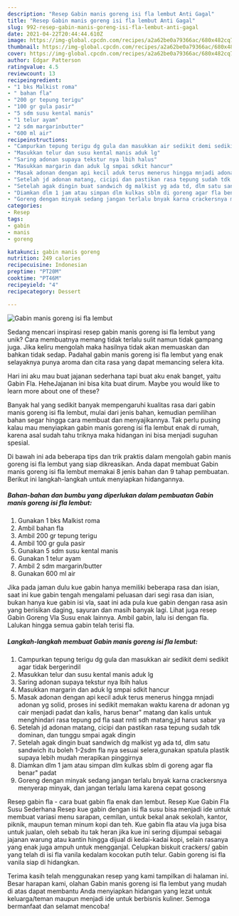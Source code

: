 ```yaml
---
description: "Resep Gabin manis goreng isi fla lembut Anti Gagal"
title: "Resep Gabin manis goreng isi fla lembut Anti Gagal"
slug: 992-resep-gabin-manis-goreng-isi-fla-lembut-anti-gagal
date: 2021-04-22T20:44:44.610Z
image: https://img-global.cpcdn.com/recipes/a2a62be0a79366ac/680x482cq70/gabin-manis-goreng-isi-fla-lembut-foto-resep-utama.jpg
thumbnail: https://img-global.cpcdn.com/recipes/a2a62be0a79366ac/680x482cq70/gabin-manis-goreng-isi-fla-lembut-foto-resep-utama.jpg
cover: https://img-global.cpcdn.com/recipes/a2a62be0a79366ac/680x482cq70/gabin-manis-goreng-isi-fla-lembut-foto-resep-utama.jpg
author: Edgar Patterson
ratingvalue: 4.5
reviewcount: 13
recipeingredient:
- "1 bks Malkist roma"
- " bahan fla"
- "200 gr tepung terigu"
- "100 gr gula pasir"
- "5 sdm susu kental manis"
- "1 telur ayam"
- "2 sdm margarinbutter"
- "600 ml air"
recipeinstructions:
- "Campurkan tepung terigu dg gula dan masukkan air sedikit demi sedikit agar tidak bergerindil"
- "Masukkan telur dan susu kental manis aduk lg"
- "Saring adonan supaya tekstur nya lbih halus"
- "Masukkan margarin dan aduk lg smpai sdkit hancur"
- "Masak adonan dengan api kecil aduk terus menerus hingga mnjadi adonan yg solid, proses ini sedikit memakan waktu karena dr adonan yg cair menjadi padat dan kalis, harus benar&#34; matang dan kalis untuk menghindari rasa tepung pd fla saat nnti sdh matang,jd harus sabar ya"
- "Setelah jd adonan matang, cicipi dan pastikan rasa tepung sudah tdk dominan, dan tunggu smpai agak dingin"
- "Setelah agak dingin buat sandwich dg malkist yg ada td, dlm satu sandwich itu boleh 1-2sdm fla nya sesuai selera,gunakan spatula plastik supaya lebih mudah merapikan pinggirnya"
- "Diamkan dlm 1 jam atau simpan dlm kulkas sblm di goreng agar fla benar&#34; padat"
- "Goreng dengan minyak sedang jangan terlalu bnyak karna crackersnya menyerap minyak, dan jangan terlalu lama karena cepat gosong"
categories:
- Resep
tags:
- gabin
- manis
- goreng

katakunci: gabin manis goreng 
nutrition: 249 calories
recipecuisine: Indonesian
preptime: "PT20M"
cooktime: "PT46M"
recipeyield: "4"
recipecategory: Dessert

---
```



![Gabin manis goreng isi fla lembut](https://img-global.cpcdn.com/recipes/a2a62be0a79366ac/680x482cq70/gabin-manis-goreng-isi-fla-lembut-foto-resep-utama.jpg)

Sedang mencari inspirasi resep gabin manis goreng isi fla lembut yang unik? Cara membuatnya memang tidak terlalu sulit namun tidak gampang juga. Jika keliru mengolah maka hasilnya tidak akan memuaskan dan bahkan tidak sedap. Padahal gabin manis goreng isi fla lembut yang enak selayaknya punya aroma dan cita rasa yang dapat memancing selera kita.

Hari ini aku mau buat jajanan sederhana tapi buat aku enak banget, yaitu Gabin Fla. HeheJajanan ini bisa kita buat dirum. Maybe you would like to learn more about one of these?

Banyak hal yang sedikit banyak mempengaruhi kualitas rasa dari gabin manis goreng isi fla lembut, mulai dari jenis bahan, kemudian pemilihan bahan segar hingga cara membuat dan menyajikannya. Tak perlu pusing kalau mau menyiapkan gabin manis goreng isi fla lembut enak di rumah, karena asal sudah tahu triknya maka hidangan ini bisa menjadi suguhan spesial.


Di bawah ini ada beberapa tips dan trik praktis dalam mengolah gabin manis goreng isi fla lembut yang siap dikreasikan. Anda dapat membuat Gabin manis goreng isi fla lembut memakai 8 jenis bahan dan 9 tahap pembuatan. Berikut ini langkah-langkah untuk menyiapkan hidangannya.

<!--inarticleads1-->

##### Bahan-bahan dan bumbu yang diperlukan dalam pembuatan Gabin manis goreng isi fla lembut:

1. Gunakan 1 bks Malkist roma
1. Ambil  bahan fla
1. Ambil 200 gr tepung terigu
1. Ambil 100 gr gula pasir
1. Gunakan 5 sdm susu kental manis
1. Gunakan 1 telur ayam
1. Ambil 2 sdm margarin/butter
1. Gunakan 600 ml air


Jika pada jaman dulu kue gabin hanya memiliki beberapa rasa dan isian, saat ini kue gabin tengah mengalami peluasan dari segi rasa dan isian, bukan hanya kue gabin isi vla, saat ini ada pula kue gabin dengan rasa asin yang berisikan daging, sayuran dan masih banyak lagi. Lihat juga resep Gabin Goreng Vla Susu enak lainnya. Ambil gabin, lalu isi dengan fla. Lalukan hingga semua gabin telah terisi fla. 

<!--inarticleads2-->

##### Langkah-langkah membuat Gabin manis goreng isi fla lembut:

1. Campurkan tepung terigu dg gula dan masukkan air sedikit demi sedikit agar tidak bergerindil
1. Masukkan telur dan susu kental manis aduk lg
1. Saring adonan supaya tekstur nya lbih halus
1. Masukkan margarin dan aduk lg smpai sdkit hancur
1. Masak adonan dengan api kecil aduk terus menerus hingga mnjadi adonan yg solid, proses ini sedikit memakan waktu karena dr adonan yg cair menjadi padat dan kalis, harus benar&#34; matang dan kalis untuk menghindari rasa tepung pd fla saat nnti sdh matang,jd harus sabar ya
1. Setelah jd adonan matang, cicipi dan pastikan rasa tepung sudah tdk dominan, dan tunggu smpai agak dingin
1. Setelah agak dingin buat sandwich dg malkist yg ada td, dlm satu sandwich itu boleh 1-2sdm fla nya sesuai selera,gunakan spatula plastik supaya lebih mudah merapikan pinggirnya
1. Diamkan dlm 1 jam atau simpan dlm kulkas sblm di goreng agar fla benar&#34; padat
1. Goreng dengan minyak sedang jangan terlalu bnyak karna crackersnya menyerap minyak, dan jangan terlalu lama karena cepat gosong


Resep gabin fla - cara buat gabin fla enak dan lembut. Resep Kue Gabin Fla Susu Sederhana Resep kue gabin dengan isi fla susu bisa menjadi ide untuk membuat variasi menu sarapan, cemilan, untuk bekal anak sekolah, kantor, piknik, maupun teman minum kopi dan teh. Kue gabin fla atau vla juga bisa untuk jualan, oleh sebab itu tak heran jika kue ini sering dijumpai sebagai jajanan warung atau kantin hingga dijual di kedai-kadai kopi, selain rasanya yang enak juga ampuh untuk mengganjal. Celupkan biskuit crackers/ gabin yang telah di isi fla vanila kedalam kocokan putih telur. Gabin goreng isi fla vanila siap di hidangkan. 

Terima kasih telah menggunakan resep yang kami tampilkan di halaman ini. Besar harapan kami, olahan Gabin manis goreng isi fla lembut yang mudah di atas dapat membantu Anda menyiapkan hidangan yang lezat untuk keluarga/teman maupun menjadi ide untuk berbisnis kuliner. Semoga bermanfaat dan selamat mencoba!
